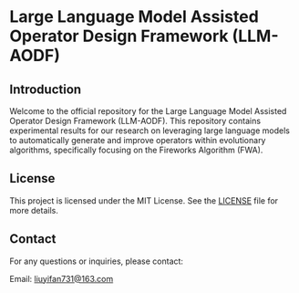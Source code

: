 # Large Language Model Assisted Operator Design Framework (LLM-AODF)



## Introduction
Welcome to the official repository for the Large Language Model Assisted Operator Design Framework (LLM-AODF). This repository contains experimental results for our research on leveraging large language models to automatically generate and improve operators within evolutionary algorithms, specifically focusing on the Fireworks Algorithm (FWA).



## License

This project is licensed under the MIT License. See the [LICENSE](LICENSE.md) file for more details.


## Contact

For any questions or inquiries, please contact:

Email: liuyifan731@163.com